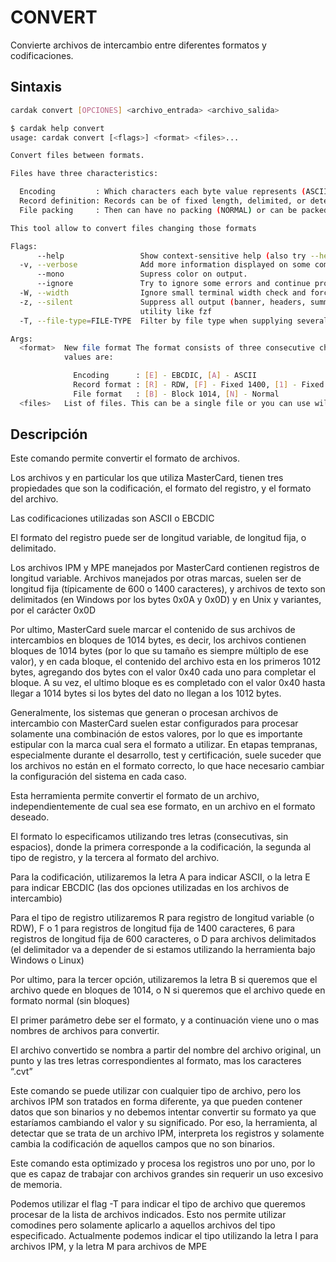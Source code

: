 # CONVERT

Convierte archivos de intercambio entre diferentes formatos y codificaciones.

## Sintaxis

```bash
cardak convert [OPCIONES] <archivo_entrada> <archivo_salida>
```

```bash
$ cardak help convert
usage: cardak convert [<flags>] <format> <files>...

Convert files between formats.

Files have three characteristics:

  Encoding         : Which characters each byte value represents (ASCII or EBCDIC are supported)
  Record definition: Records can be of fixed length, delimited, or determined by a length
  File packing     : Then can have no packing (NORMAL) or can be packed in blocks (typically 1014)

This tool allow to convert files changing those formats

Flags:
      --help                 Show context-sensitive help (also try --help-long and --help-man).
  -v, --verbose              Add more information displayed on some commands.
      --mono                 Supress color on output.
      --ignore               Try to ignore some errors and continue processing the file
  -W, --width                Ignore small terminal width check and force execution
  -z, --silent               Suppress all output (banner, headers, summary) except the results. Specially useful for DESCRIBE command piped to a search
                             utility like fzf
  -T, --file-type=FILE-TYPE  Filter by file type when supplying several files. File types are represented by a single letter as: I-IPM files, M-MPE files

Args:
  <format>  New file format The format consists of three consecutive characters that indicate the Encoding, the record format, and the file format. Valid
            values are:

              Encoding      : [E] - EBCDIC, [A] - ASCII
              Record format : [R] - RDW, [F] - Fixed 1400, [1] - Fixed 1400, [6] - Fixed 600, [D] - Delimited
              File format   : [B] - Block 1014, [N] - Normal
  <files>   List of files. This can be a single file or you can use wildcards
```
<!-- ![Ejemplo de uso del comando CONVERT](/img/convert-1.png) -->

## Descripción

Este comando permite convertir el formato de archivos.

Los archivos y en particular los que utiliza MasterCard, tienen tres propiedades que son la codificación, el formato del registro, y el formato del archivo.

Las codificaciones utilizadas son ASCII o EBCDIC

El formato del registro puede ser de longitud variable, de longitud fija, o delimitado.

Los archivos IPM y MPE manejados por MasterCard contienen registros de longitud variable. Archivos manejados por otras marcas, suelen ser de longitud fija (típicamente de 600 o 1400 caracteres), y archivos de texto son delimitados (en Windows por los bytes 0x0A y 0x0D) y en Unix y variantes, por el carácter 0x0D

Por ultimo, MasterCard suele marcar el contenido de sus archivos de intercambios en bloques de 1014 bytes, es decir, los archivos contienen bloques de 1014 bytes (por lo que su tamaño es siempre múltiplo de ese valor), y en cada bloque, el contenido del archivo esta en los primeros 1012 bytes, agregando dos bytes con el valor 0x40 cada uno para completar el bloque. A su vez, el ultimo bloque es es completado con el valor 0x40 hasta llegar a 1014 bytes si los bytes del dato no llegan a los 1012 bytes.

Generalmente, los sistemas que generan o procesan archivos de intercambio con MasterCard suelen estar configurados para procesar solamente una combinación de estos valores, por lo que es importante estipular con la marca cual sera el formato a utilizar. En etapas tempranas, especialmente durante el desarrollo, test y certificación, suele suceder que los archivos no están en el formato correcto, lo que hace necesario cambiar la configuración del sistema en cada caso.

Esta herramienta permite convertir el formato de un archivo, independientemente de cual sea ese formato, en un archivo en el formato deseado.

El formato lo especificamos utilizando tres letras (consecutivas, sin espacios), donde la primera corresponde a la codificación, la segunda al tipo de registro, y la tercera al formato del archivo.

Para la codificación, utilizaremos la letra A para indicar ASCII, o la letra E para indicar EBCDIC (las dos opciones utilizadas en los archivos de intercambio)

Para el tipo de registro utilizaremos R para registro de longitud variable (o RDW), F o 1 para registros de longitud fija de 1400 caracteres, 6 para registros de longitud fija de 600 caracteres, o D para archivos delimitados (el delimitador va a depender de si estamos utilizando la herramienta bajo Windows o Linux)

Por ultimo, para la tercer opción, utilizaremos la letra B si queremos que el archivo quede en bloques de 1014, o N si queremos que el archivo quede en formato normal (sin bloques)

El primer parámetro debe ser el formato, y a continuación viene uno o mas nombres de archivos para convertir.

El archivo convertido se nombra a partir del nombre del archivo original, un punto y las tres letras correspondientes al formato, mas los caracteres “.cvt”

Este comando se puede utilizar con cualquier tipo de archivo, pero los archivos IPM son tratados en forma diferente, ya que pueden contener datos que son binarios y no debemos intentar convertir su formato ya que estaríamos cambiando el valor y su significado. Por eso, la herramienta, al detectar que se trata de un archivo IPM, interpreta los registros y solamente cambia la codificación de aquellos campos que no son binarios.

Este comando esta optimizado y procesa los registros uno por uno, por lo que es capaz de trabajar con archivos grandes sin requerir un uso excesivo de memoria.

Podemos utilizar el flag -T para indicar el tipo de archivo que queremos procesar de la lista de archivos indicados. Esto nos permite utilizar comodines pero solamente aplicarlo a aquellos archivos del tipo especificado. Actualmente podemos indicar el tipo utilizando la letra I para archivos IPM, y la letra M para archivos de MPE
